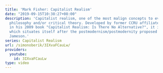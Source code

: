 ```yaml
---
title: 'Mark Fisher: Capitalist Realism'
date: "2019-09-15T10:38:27+08:00"
description: 'Capitalist realism, one of the most malign concepts to ever emerge from
  philosophy and/or critical theory. Developed by former CCRU affiliate Mark Fisher
  in his 2009 book "Capitalist Realism: Is There No Alternative?", it is a concept
  which situates itself after the postmodernism/postmodernity proposed by Fredric
  Jameson.'
series: Capitalist Realism
url: /simonoberik/3IXvaFCauLw/
providers:
  youtube:
    id: 3IXvaFCauLw
type: video
---
```

